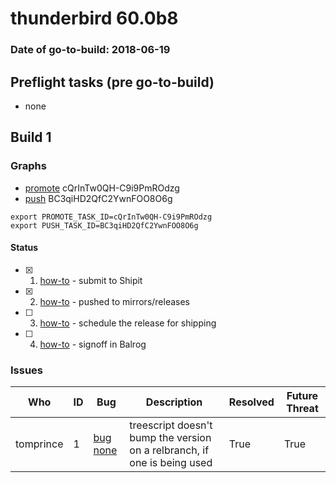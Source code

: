 # thunderbird 60.0b8

### Date of go-to-build: 2018-06-19

## Preflight tasks (pre go-to-build)
- none

## Build 1  

### Graphs
* [promote](https://tools.taskcluster.net/push-inspector/#/cQrInTw0QH-C9i9PmROdzg) cQrInTw0QH-C9i9PmROdzg
* [push](https://tools.taskcluster.net/push-inspector/#/BC3qiHD2QfC2YwnFOO8O6g) BC3qiHD2QfC2YwnFOO8O6g
```
export PROMOTE_TASK_ID=cQrInTw0QH-C9i9PmROdzg
export PUSH_TASK_ID=BC3qiHD2QfC2YwnFOO8O6g
```


#### Status
- [x] 1.  [how-to](https://wiki.mozilla.org/Release:Release_Automation_on_Mercurial:Starting_a_Release#Submit_to_Ship_It)  - submit to Shipit
- [x] 2.  [how-to](https://github.com/mozilla-releng/releasewarrior-2.0/blob/master/docs/release-promotion/desktop/howto.md#push-artifacts-to-releases-directory)  - pushed to mirrors/releases
- [ ] 3.  [how-to](https://github.com/mozilla-releng/releasewarrior-2.0/blob/master/docs/release-promotion/desktop/howto.md#ship-the-release)  - schedule the release for shipping
- [ ] 4.  [how-to](https://github.com/mozilla-releng/releasewarrior-2.0/blob/master/docs/release-promotion/desktop/howto.md#obtain-sign-offs-for-changes)  - signoff in Balrog

### Issues
| Who                 | ID               | Bug                                                                 | Description                | Resolved                | Future Threat                |
| ------------------- | ---------------- | ------------------------------------------------------------------- | -------------------------- | ----------------------- | ---------------------------- |
| tomprince  | 1 | [bug none](https://bugzil.la/none)        | treescript doesn't bump the version on a relbranch, if one is being used | True | True |

